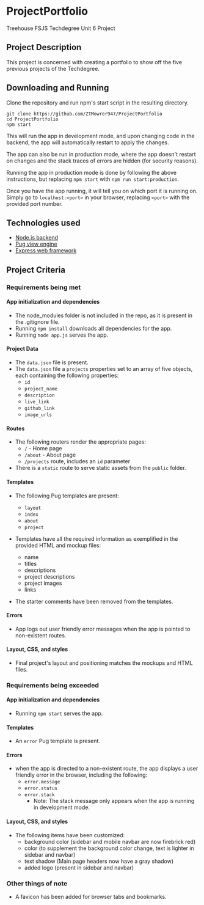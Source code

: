 # ProjectPortfolio
Treehouse FSJS Techdegree Unit 6 Project

## Project Description
This project is concerned with creating a portfolio to show off the five previous projects of the Techdegree.

## Downloading and Running
Clone the repository and run npm's start script in the resulting directory.
```
git clone https://github.com/ZTMowrer947/ProjectPortfolio
cd ProjectPortfolio
npm start
```

This will run the app in development mode, and upon changing code in the backend, the app will automatically restart to apply the changes.

The app can also be run in production mode, where the app doesn't restart on changes and the stack traces of errors are hidden (for security reasons).

Running the app in production mode is done by following the above instructions, but replacing `npm start` with `npm run start:production`.

Once you have the app running, it will tell you on which port it is running on. Simply go to `localhost:<port>` in your browser, replacing `<port>` with the provided port number.

## Technologies used
- [Node.js backend](https://nodejs.org)
- [Pug view engine](https://pugjs.org)
- [Express web framework](https://expressjs.com)

## Project Criteria
### Requirements being met
#### App initialization and dependencies
- The node_modules folder is not included in the repo, as it is present in the .gitignore file.
- Running `npm install` downloads all dependencies for the app.
- Running `node app.js` serves the app.

#### Project Data
- The `data.json` file is present.
- The `data.json` file a `projects` properties set to an array of five objects, each containing the following properties:
    - `id`
    - `project_name`
    - `description`
    - `live_link`
    - `github_link`
    - `image_urls`

#### Routes
- The following routers render the appropriate pages:
    - `/` - Home page
    - `/about` - About page
    - `/projects` route, includes an `id` parameter
- There is a `static` route to serve static assets from the `public` folder.

#### Templates
- The following Pug templates are present:
    - `layout`
    - `index`
    - `about`
    - `project`

- Templates have all the required information as exemplified in the provided HTML and mockup files:
    - name
    - titles
    - descriptions
    - project descriptions
    - project images
    - links
- The starter comments have been removed from the templates.

#### Errors
- App logs out user friendly error messages when the app is pointed to non-existent routes.

#### Layout, CSS, and styles
- Final project's layout and positioning matches the mockups and HTML files.

### Requirements being exceeded
#### App initialization and dependencies
- Running `npm start` serves the app.

#### Templates
- An `error` Pug template is present.

#### Errors
- when the app is directed to a non-existent route, the app displays a user friendly error in the browser, including the following:
    - `error.message`
    - `error.status`
    - `error.stack`
        - Note: The stack message only appears when the app is running in development mode.

#### Layout, CSS, and styles
- The following items have been customized:
    - background color (sidebar and mobile navbar are now firebrick red)
    - color (to supplement the background color change, text is lighter in sidebar and navbar)
    - text shadow (Main page headers now have a gray shadow)
    - added logo (present in sidebar and navbar)

### Other things of note
- A favicon has been added for browser tabs and bookmarks.